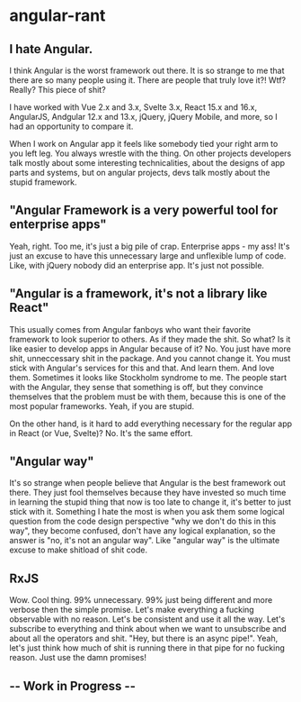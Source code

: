 # angular-rant


## I hate Angular.


I think Angular is the worst framework out there. It is so strange to me that there are so many people using it. There are people that truly love it?! Wtf? Really? This piece of shit?

I have worked with Vue 2.x and 3.x, Svelte 3.x, React 15.x and 16.x, AngularJS, Andgular 12.x and 13.x, jQuery, jQuery Mobile, and more, so I had an opportunity to compare it.

When I work on Angular app it feels like somebody tied your right arm to you left leg. You always wrestle with the thing. On other projects developers talk mostly about some interesting technicalities, about the designs of app parts and systems, but on angular projects, devs talk mostly about the stupid framework.


## "Angular Framework is a very powerful tool for enterprise apps"
Yeah, right. Too me, it's just a big pile of crap. Enterprise apps - my ass! It's just an excuse to have this unnecessary large and unflexible lump of code. Like, with jQuery nobody did an enterprise app. It's just not possible.


## "Angular is a framework, it's not a library like React"
This usually comes from Angular fanboys who want their favorite framework to look superior to others. As if they made the shit.
So what? Is it like easier to develop apps in Angular because of it? No. You just have more shit, unneccessary shit in the package. And you cannot change it. You must stick with Angular's services for this and that. And learn them. And love them. Sometimes it looks like Stockholm syndrome to me. The people start with the Angular, they sense that something is off, but they convince themselves that the problem must be with them, because this is one of the most popular frameworks. Yeah, if you are stupid.

On the other hand, is it hard to add everything necessary for the regular app in React (or Vue, Svelte)? No. It's the same effort.


## "Angular way"
It's so strange when people believe that Angular is the best framework out there. They just fool themselves because they have invested so much time in learning the stupid thing that now is too late to change it, it's better to just stick with it.
Something I hate the most is when you ask them some logical question from the code design perspective "why we don't do this in this way", they become confused, don't have any logical explanation, so the answer is "no, it's not an angular way". Like "angular way" is the ultimate excuse to make shitload of shit code.


## RxJS
Wow. Cool thing. 99% unnecessary. 99% just being different and more verbose then the simple promise. Let's make everything a fucking observable with no reason. Let's be consistent and use it all the way. Let's subscribe to everything and think about when we want to unsubscribe and about all the operators and shit. "Hey, but there is an async pipe!". Yeah, let's just think how much of shit is running there in that pipe for no fucking reason. Just use the damn promises!


## -- Work in Progress --



